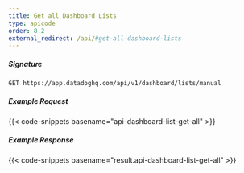 ```yaml
---
title: Get all Dashboard Lists
type: apicode
order: 8.2
external_redirect: /api/#get-all-dashboard-lists
---
```


##### Signature

`GET https://app.datadoghq.com/api/v1/dashboard/lists/manual`

##### Example Request

{{< code-snippets basename="api-dashboard-list-get-all" >}}

##### Example Response

{{< code-snippets basename="result.api-dashboard-list-get-all" >}}
